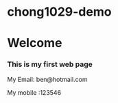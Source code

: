 # chong1029-demo
<html>
    <head>
        <title>My Frist Web Page</title>
        <link rel="stylesheet"href="style.css"/>
    </head>
    <boby>
        <div class="content">
            <h1>Welcome</h1>
            <h3>This is my first web page</h3>
            <p>My Email: ben@hotmail.com</p>
            <p>My mobile :123546    </p>
        </div>
    </boby>
</html> 

